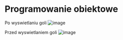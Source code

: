 # Programowanie obiektowe
Po wyswietlaniu goli
![image](https://github.com/user-attachments/assets/1067e890-11e6-4949-a891-5a0551e18d88)

Przed wyswietlaniem goli
![image](https://github.com/user-attachments/assets/1ef418a7-f4e3-4eb2-b1f7-cf5695edf3a3)
